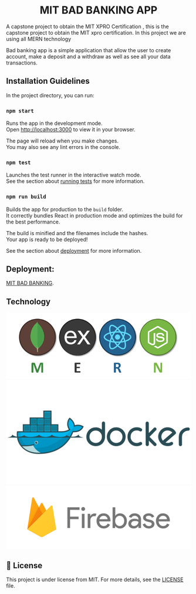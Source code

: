 
<h1 align="center">MIT BAD BANKING APP</h1>

A capstone project to obtain the MIT XPRO Certification , this is the capstone project to obtain the MIT xpro certification. In this project we are using all MERN technology

Bad banking app is a simple application that allow the user to create account, make a deposit and a withdraw as well as see all your data transactions.


## Installation Guidelines

In the project directory, you can run:

### `npm start`

Runs the app in the development mode.\
Open [http://localhost:3000](http://localhost:3000) to view it in your browser.

The page will reload when you make changes.\
You may also see any lint errors in the console.

### `npm test`

Launches the test runner in the interactive watch mode.\
See the section about [running tests](https://facebook.github.io/create-react-app/docs/running-tests) for more information.

### `npm run build`

Builds the app for production to the `build` folder.\
It correctly bundles React in production mode and optimizes the build for the best performance.

The build is minified and the filenames include the hashes.\
Your app is ready to be deployed!

See the section about [deployment](https://facebook.github.io/create-react-app/docs/deployment) for more information.

## Deployment:

[MIT BAD BANKING](http://claudia-munoz-banking-application.s3-website-us-east-1.amazonaws.com/).

## Technology 

<div align="center" id="top"> 
  <img src="./documentation/images/mern.png" alt="MERN" />
  <img src="./documentation/images/Docker.png" alt="Docker" />
  <img src="./documentation/images/Firebase.png" alt="Firebase" />  
</div>

## :memo: License ##

This project is under license from MIT. For more details, see the [LICENSE](LICENSE) file.